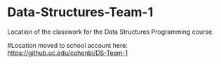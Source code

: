 # Data-Structures-Team-1
Location of the classwork for the Data Structures Programming course.

#Location moved to school account here: https://github.uc.edu/cohenbi/DS-Team-1
